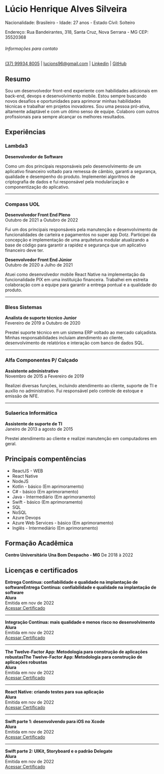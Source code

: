 
# Lúcio Henrique Alves Silveira

Nacionalidade: Brasileiro - Idade: 27 anos - Estado Cívil: Solteiro

Endereço: Rua Bandeirantes, 318, Santa Cruz, Nova Serrana - MG CEP: 35520368

###### Informações para contato
 
[(37) 99934 8005](https://wa.me/5537988348005?text=Ol%C3%A1%2C+tudo+bem%3F) | 
[lucions96@gmail.com](mailto:lucions96@gmail.com) |
[Linkedin](https://www.linkedin.com/in/luciohasilveira/) |
[GitHub](https://github.com/LucioHenrique512)

## Resumo

Sou um desenvolvedor front-end experiente com habilidades adicionais em back-end, devops e desenvolvimento mobile. Estou sempre buscando novos desafios e oportunidades para aprimorar minhas habilidades técnicas e trabalhar em projetos inovadores. Sou uma pessoa pró-ativa, altamente adaptável e com um ótimo senso de equipe. Colaboro com outros profissionais para sempre alcançar os melhores resultados.


## Experiências

### Lambda3
**Desenvolvedor de Software**

Como um dos principais responsáveis pelo desenvolvimento de um aplicativo financeiro voltado para remessa de câmbio, garanti a segurança, qualidade e desempenho do produto. Implementei algoritmos de criptografia de dados e fui responsável pela modularização e componentização do aplicativo.

---
### Compass UOL
**Desenvolvedor Front End Pleno**  
Outubro de 2021 a Outubro de 2022

Fui um dos principais responsáveis pela manutenção e desenvolvimento de funcionalidades de carteira e pagamentos no super app Dotz. Participei da concepção e implementação de uma arquitetura modular atualizando a base de código para garantir a rapidez e segurança que um aplicativo financeiro deve ter.

**Desenvolvedor Front End Júnior**  
Outubro de 2020 a Julho de 2021

Atuei como desenvolvedor mobile React Native na implementação da funcionalidade PIX em uma instituição financeira. Trabalhei em estreita colaboração com a equipe para garantir a entrega pontual e a qualidade do produto.

---
### Bless Sistemas
**Analista de suporte técnico Junior**  
Fevereiro de 2019 a Outubro de 2020

Prestei suporte técnico em um sistema ERP voltado ao mercado calçadista. Minhas responsabilidades incluíam atendimento ao cliente, desenvolvimento de relatórios e interação com banco de dados SQL.

---
### Alfa Componentes P/ Calçado
**Assistente administrativo**  
Novembro de 2015 a Fevereiro de 2019

Realizei diversas funções, incluindo atendimento ao cliente, suporte de TI e auxílio no administrativo. Fui responsável pelo controle de estoque e emissão de NFE.

---
### Sulaerica Informática
**Assistente de suporte de TI**  
Janeiro de 2013 a agosto de 2015

Prestei atendimento ao cliente e realizei manutenção em computadores em geral. 

## Principais compentências
* ReactJS - WEB  
* React Native  
* NodeJS  
* Kotlin - básico (Em aprimoramento)  
* C# - básico (Em aprimoramento)  
* Java - Intermediário (Em aprimoramento)
* Swift - básico (Em aprimoramento)  
* SQL  
* NoSQL  
* Azure Devops  
* Azure Web Services - básico (Em aprimoramento)  
* Inglês - Intermediário (Em aprimoramento)

## Formação Acadêmica 
**Centro Universitário Una Bom Despacho - MG**
De 2018 à 2022

## Licenças e certificados

**Entrega Contínua: confiabilidade e qualidade na implantação de softwareEntrega Contínua: confiabilidade e qualidade na implantação de software**<br>
**Alura**<br>
Emitida em nov de 2022<br>
[Acessar Certificado](https://cursos.alura.com.br/certificate/50979667-2def-465f-a883-397c75a82ba8)

---

**Integração Contínua: mais qualidade e menos risco no desenvolvimento**<br>
**Alura**<br>
Emitida em nov de 2022<br>
[Acessar Certificado](https://cursos.alura.com.br/certificate/56914925-f6b3-43fb-9fce-b5f56a4cd97a)

---

**The Twelve-Factor App: Metodologia para construção de aplicações robustasThe Twelve-Factor App: Metodologia para construção de aplicações robustas**<br>
**Alura**<br>
Emitida em nov de 2022<br>
[Acessar Certificado](https://cursos.alura.com.br/certificate/6cdce770-eb71-436e-8b6a-17360480ca6d)

---

**React Native: criando testes para sua aplicação**<br>
**Alura**<br>
Emitida em nov de 2022<br>
[Acessar Certificado](https://cursos.alura.com.br/certificate/0c87acf0-81c1-42da-89e2-2a413adad487)

---

**Swift parte 1: desenvolvendo para iOS no Xcode**<br>
**Alura**<br>
Emitida em nov de 2022<br>
[Acessar Certificado](https://cursos.alura.com.br/certificate/a3201fb8-4332-4a7d-9159-cc853e060827)

---

**Swift parte 2: UIKit, Storyboard e o padrão Delegate**<br>
**Alura**<br>
Emitida em nov de 2022<br>
[Acessar Certificado](https://cursos.alura.com.br/certificate/7f8daebb-ae6d-4cbf-8d6c-978f400a19f8)


